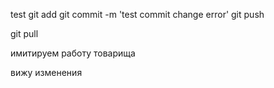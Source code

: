 test
git add
git commit -m 'test commit change error'
git push

git pull


имитируем работу товарища


вижу изменения